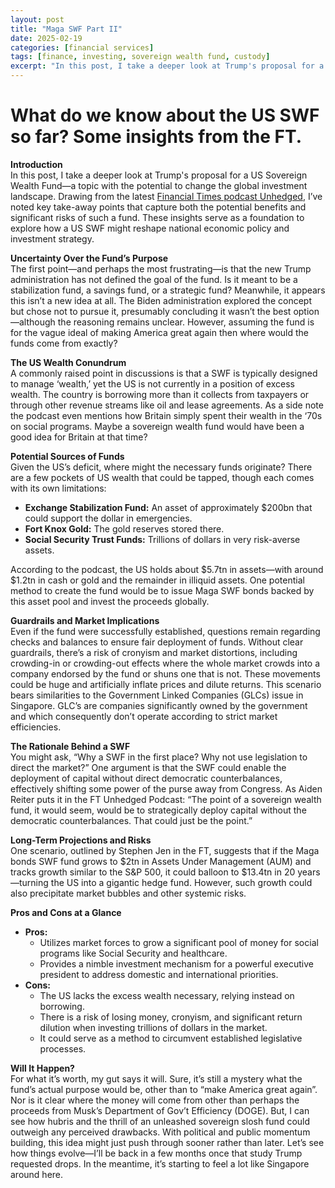 ```yaml
---
layout: post
title: "Maga SWF Part II"
date: 2025-02-19
categories: [financial services]
tags: [finance, investing, sovereign wealth fund, custody]
excerpt: "In this post, I take a deeper look at Trump's proposal for a US Sovereign Wealth Fund—a topic with the potential to change the global investment landscape."
---
```


# What do we know about the US SWF so far? Some insights from the FT.

**Introduction**  
In this post, I take a deeper look at Trump's proposal for a US Sovereign Wealth Fund—a topic with the potential to change the global investment landscape. Drawing from the latest [Financial Times podcast Unhedged](https://on.ft.com/3EKsFpR), I’ve noted key take-away points that capture both the potential benefits and significant risks of such a fund. These insights serve as a foundation to explore how a US SWF might reshape national economic policy and investment strategy.

**Uncertainty Over the Fund’s Purpose**  
The first point—and perhaps the most frustrating—is that the new Trump administration has not defined the goal of the fund. Is it meant to be a stabilization fund, a savings fund, or a strategic fund? Meanwhile, it appears this isn’t a new idea at all. The Biden administration explored the concept but chose not to pursue it, presumably concluding it wasn’t the best option—although the reasoning remains unclear. However, assuming the fund is for the vague ideal of making America great again then where would the funds come from exactly? 

**The US Wealth Conundrum**  
A commonly raised point in discussions is that a SWF is typically designed to manage ‘wealth,’ yet the US is not currently in a position of excess wealth. The country is borrowing more than it collects from taxpayers or through other revenue streams like oil and lease agreements. As a side note the podcast even mentions how Britain simply spent their wealth in the ‘70s on social programs. Maybe a sovereign wealth fund would have been a good idea for Britain at that time?

**Potential Sources of Funds**  
Given the US’s deficit, where might the necessary funds originate? There are a few pockets of US wealth that could be tapped, though each comes with its own limitations:  
- **Exchange Stabilization Fund:** An asset of approximately $200bn that could support the dollar in emergencies.  
- **Fort Knox Gold:** The gold reserves stored there.  
- **Social Security Trust Funds:** Trillions of dollars in very risk-averse assets.

According to the podcast, the US holds about $5.7tn in assets—with around $1.2tn in cash or gold and the remainder in illiquid assets. One potential method to create the fund would be to issue Maga SWF bonds backed by this asset pool and invest the proceeds globally.

**Guardrails and Market Implications**  
Even if the fund were successfully established, questions remain regarding checks and balances to ensure fair deployment of funds. Without clear guardrails, there’s a risk of cronyism and market distortions, including crowding-in or crowding-out effects where the whole market crowds into a company endorsed by the fund or shuns one that is not. These movements could be huge and artificially inflate prices and dilute returns. This scenario bears similarities to the Government Linked Companies (GLCs) issue in Singapore. GLC’s are companies significantly owned by the government and which consequently don’t operate according to strict market efficiencies.

**The Rationale Behind a SWF**  
You might ask, “Why a SWF in the first place? Why not use legislation to direct the market?” One argument is that the SWF could enable the deployment of capital without direct democratic counterbalances, effectively shifting some power of the purse away from Congress. As Aiden Reiter puts it in the FT Unhedged Podcast: “The point of a sovereign wealth fund, it would seem, would be to strategically deploy capital without the democratic counterbalances. That could just be the point.”

**Long-Term Projections and Risks**  
One scenario, outlined by Stephen Jen in the FT, suggests that if the Maga bonds SWF fund grows to $2tn in Assets Under Management (AUM) and tracks growth similar to the S&P 500, it could balloon to $13.4tn in 20 years—turning the US into a gigantic hedge fund. However, such growth could also precipitate market bubbles and other systemic risks.

**Pros and Cons at a Glance**  
- **Pros:**  
  - Utilizes market forces to grow a significant pool of money for social programs like Social Security and healthcare.  
  - Provides a nimble investment mechanism for a powerful executive president to address domestic and international priorities.
- **Cons:**  
  - The US lacks the excess wealth necessary, relying instead on borrowing.  
  - There is a risk of losing money, cronyism, and significant return dilution when investing trillions of dollars in the market.  
  - It could serve as a method to circumvent established legislative processes.

**Will It Happen?**  
For what it’s worth, my gut says it will. Sure, it’s still a mystery what the fund’s actual purpose would be, other than to “make America great again”. Nor is it clear where the money will come from other than perhaps the proceeds from Musk’s Department of Gov’t Efficiency (DOGE). But, I can see how hubris and the thrill of an unleashed sovereign slosh fund could outweigh any perceived drawbacks. With political and public momentum building, this idea might just push through sooner rather than later. Let’s see how things evolve—I’ll be back in a few months once that study Trump requested drops. In the meantime, it’s starting to feel a lot like Singapore around here.

